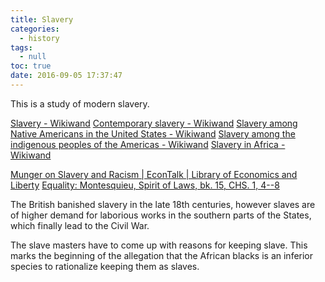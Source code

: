 ```yaml
---
title: Slavery
categories:
  - history
tags:
  - null
toc: true
date: 2016-09-05 17:37:47
---
```


This is a study of modern slavery.

[Slavery - Wikiwand](http://www.wikiwand.com/en/Slavery)
[Contemporary slavery - Wikiwand](https://www.wikiwand.com/en/Contemporary_slavery)
[Slavery among Native Americans in the United States - Wikiwand](https://www.wikiwand.com/en/Slavery_among_Native_Americans_in_the_United_States)
[Slavery among the indigenous peoples of the Americas - Wikiwand](https://www.wikiwand.com/en/Slavery_among_the_indigenous_peoples_of_the_Americas)
[Slavery in Africa - Wikiwand](http://www.wikiwand.com/en/Slavery_in_Africa)

[Munger on Slavery and Racism | EconTalk | Library of Economics and Liberty](http://www.econtalk.org/archives/2016/08/munger_on_slave.html)
[Equality: Montesquieu, Spirit of Laws, bk. 15, CHS. 1, 4--8](http://press-pubs.uchicago.edu/founders/documents/v1ch15s4.html)

The British banished slavery in the late 18th centuries, however slaves are of higher demand for laborious works in the southern parts of the States, which finally lead to the Civil War.

The slave masters have to come up with reasons for keeping slave. This marks the beginning of the allegation that the African blacks is an inferior species to rationalize keeping them as slaves.

